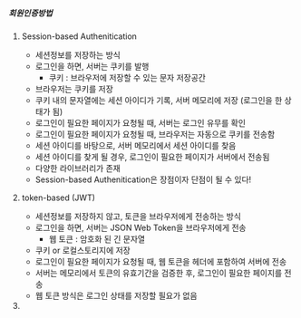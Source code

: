 ##### 회원인증방법

1. Session-based Authenitication
   -   세션정보를 저장하는 방식
   -   로그인을 하면, 서버는 쿠키를 발행
       -   쿠키 : 브라우저에 저장할 수 있는 문자 저장공간
   -   브라우저는 쿠키를 저장
   -   쿠키 내의 문자열에는 세션 아이디가 기록, 서버 메모리에 저장 (로그인을 한 상태가 됨)
   -   로그인이 필요한 페이지가 요청될 때, 서버는 로그인 유무를 확인
   -   로그인이 필요한 페이지가 요청될 때, 브라우저는 자동으로 쿠키를 전송함
   -   세션 아이디를 바탕으로, 서버 메모리에서 세션 아이디를 찾음
   -   세션 아이디를 찾게 될 경우, 로그인이 필요한 페이지가 서버에서 전송됨
   -   다양한 라이브러리가 존재
   -   Session-based Authenitication은 장점이자 단점이 될 수 있다!

2. token-based (JWT)
   - 세션정보를 저장하지 않고, 토큰을 브라우저에게 전송하는 방식
   - 로그인을 하면, 서버는 JSON Web Token을 브라우저에게 전송
       - 웹 토큰 : 암호화 된 긴 문자열
   - 쿠키 or 로컬스토리지에 저장
   - 로그인이 필요한 페이지가 요청될 때, 웹 토큰을 헤더에 포함하여 서버에 전송
   - 서버는 메모리에서 토큰의 유효기간을 검증한 후, 로그인이 필요한 페이지를 전송
   - 웹 토큰 방식은 로그인 상태를 저장할 필요가 없음

3. 

